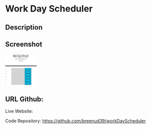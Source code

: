 # Work Day Scheduler

## Description

## Screenshot
<img src="https://github.com/breenud39/workDayScheduler/blob/main/Develop/img/Capture.PNG" height = "100" width = "100">

## URL Github:

Live Website: 

Code Repository: https://github.com/breenud39/workDayScheduler